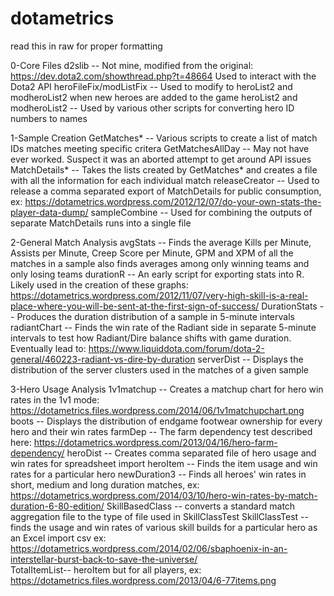 # dotametrics

read this in raw for proper formatting

0-Core Files
  d2slib -- Not mine, modified from the original: https://dev.dota2.com/showthread.php?t=48664
            Used to interact with the Dota2 API
  heroFileFix/modListFix -- Used to modify to heroList2 and modheroList2 when new heroes are added to the game
  heroList2 and modheroList2 -- Used by various other scripts for converting hero ID numbers to names
  
1-Sample Creation
  GetMatches* -- Various scripts to create a list of match IDs matches meeting specific critera
  GetMatchesAllDay -- May not have ever worked.  Suspect it was an aborted attempt to get around API issues
  MatchDetails* -- Takes the lists created by GetMatches* and creates a file with all the information for each individual match
  releaseCreator -- Used to release a comma separated export of MatchDetails for public consumption, 
                    ex: https://dotametrics.wordpress.com/2012/12/07/do-your-own-stats-the-player-data-dump/
  sampleCombine -- Used for combining the outputs of separate MatchDetails runs into a single file
  
  2-General Match Analysis
    avgStats -- Finds the average Kills per Minute, Assists per Minute, Creep Score per Minute, GPM and XPM of all the matches in a sample
                also finds averages among only winning teams and only losing teams
    durationR -- An early script for exporting stats into R.  Likely used in the creation of these graphs: https://dotametrics.wordpress.com/2012/11/07/very-high-skill-is-a-real-place-where-you-will-be-sent-at-the-first-sign-of-success/
    DurationStats -- Produces the duration distribution of a sample in 5-minute intervals
    radiantChart -- Finds the win rate of the Radiant side in separate 5-minute intervals to test how Radiant/Dire balance shifts with                         game duration.  Eventually lead to: https://www.liquiddota.com/forum/dota-2-general/460223-radiant-vs-dire-by-duration
    serverDist -- Displays the distribution of the server clusters used in the matches of a given sample
  
  3-Hero Usage Analysis
    1v1matchup -- Creates a matchup chart for hero win rates in the 1v1 mode:                                 https://dotametrics.files.wordpress.com/2014/06/1v1matchupchart.png
    boots -- Displays the distribution of endgame footwear ownership for every hero and their win rates
    farmDep -- The farm dependency test described here: https://dotametrics.wordpress.com/2013/04/16/hero-farm-dependency/
    heroDist -- Creates comma separated file of hero usage and win rates for spreadsheet import
    heroItem -- Finds the item usage and win rates for a particular hero
    newDuration3 -- Finds all heroes' win rates in short, medium and long duration matches, ex: https://dotametrics.wordpress.com/2014/03/10/hero-win-rates-by-match-duration-6-80-edition/
    SkillBasedClass -- converts a standard match aggregation file to the type of file used in SkillClassTest
    SkillClassTest -- finds the usage and win rates of various skill builds for a particular hero as an Excel import csv
ex: https://dotametrics.wordpress.com/2014/02/06/sbaphoenix-in-an-interstellar-burst-back-to-save-the-universe/  
    TotalItemList-- heroItem but for all players, ex: https://dotametrics.files.wordpress.com/2013/04/6-77items.png
    
    
    
